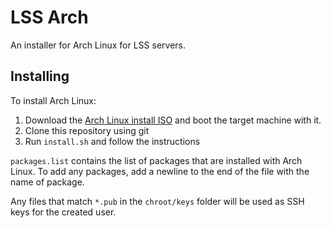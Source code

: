 # LSS Arch
An installer for Arch Linux for LSS servers.

## Installing
To install Arch Linux:
 1. Download the [Arch Linux install ISO](https://archlinux.org/download/) and boot the target
    machine with it.
 2. Clone this repository using git
 3. Run `install.sh` and follow the instructions

`packages.list` contains the list of packages that are installed with Arch Linux. To add any 
packages, add a newline to the end of the file with the name of package.

Any files that match `*.pub` in the `chroot/keys` folder will be used as SSH keys for the created 
user.